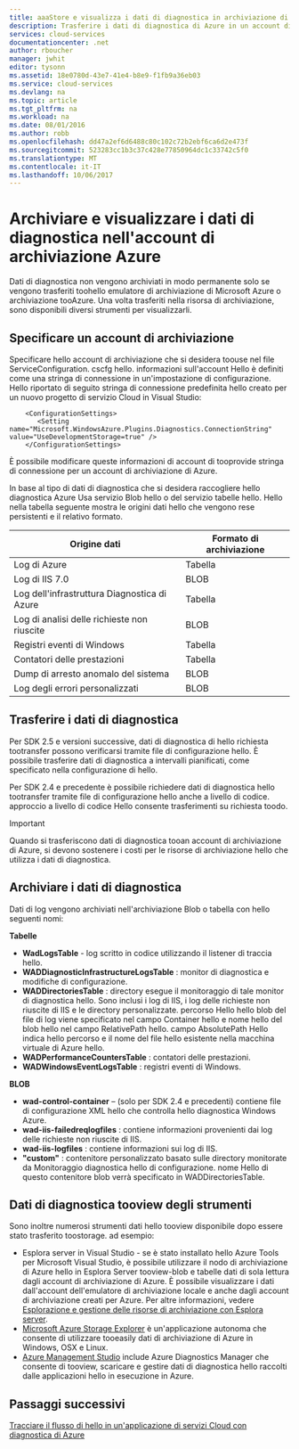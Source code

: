 ```yaml
---
title: aaaStore e visualizza i dati di diagnostica in archiviazione di Azure | Documenti Microsoft
description: Trasferire i dati di diagnostica di Azure in un account di archiviazione di Azure e visualizzarli
services: cloud-services
documentationcenter: .net
author: rboucher
manager: jwhit
editor: tysonn
ms.assetid: 18e0780d-43e7-41e4-b8e9-f1fb9a36eb03
ms.service: cloud-services
ms.devlang: na
ms.topic: article
ms.tgt_pltfrm: na
ms.workload: na
ms.date: 08/01/2016
ms.author: robb
ms.openlocfilehash: dd47a2ef6d6488c80c102c72b2ebf6ca6d2e473f
ms.sourcegitcommit: 523283cc1b3c37c428e77850964dc1c33742c5f0
ms.translationtype: MT
ms.contentlocale: it-IT
ms.lasthandoff: 10/06/2017
---
```

# <a name="store-and-view-diagnostic-data-in-azure-storage"></a>Archiviare e visualizzare i dati di diagnostica nell'account di archiviazione Azure
Dati di diagnostica non vengono archiviati in modo permanente solo se vengono trasferiti toohello emulatore di archiviazione di Microsoft Azure o archiviazione tooAzure. Una volta trasferiti nella risorsa di archiviazione, sono disponibili diversi strumenti per visualizzarli.

## <a name="specify-a-storage-account"></a>Specificare un account di archiviazione
Specificare hello account di archiviazione che si desidera toouse nel file ServiceConfiguration. cscfg hello. informazioni sull'account Hello è definiti come una stringa di connessione in un'impostazione di configurazione. Hello riportato di seguito stringa di connessione predefinita hello creato per un nuovo progetto di servizio Cloud in Visual Studio:

```
    <ConfigurationSettings>
       <Setting name="Microsoft.WindowsAzure.Plugins.Diagnostics.ConnectionString" value="UseDevelopmentStorage=true" />
    </ConfigurationSettings>
```

È possibile modificare queste informazioni di account di tooprovide stringa di connessione per un account di archiviazione di Azure.

In base al tipo di dati di diagnostica che si desidera raccogliere hello diagnostica Azure Usa servizio Blob hello o del servizio tabelle hello. Hello nella tabella seguente mostra le origini dati hello che vengono rese persistenti e il relativo formato.

| Origine dati | Formato di archiviazione |
| --- | --- |
| Log di Azure |Tabella |
| Log di IIS 7.0 |BLOB |
| Log dell'infrastruttura Diagnostica di Azure |Tabella |
| Log di analisi delle richieste non riuscite |BLOB |
| Registri eventi di Windows |Tabella |
| Contatori delle prestazioni |Tabella |
| Dump di arresto anomalo del sistema |BLOB |
| Log degli errori personalizzati |BLOB |

## <a name="transfer-diagnostic-data"></a>Trasferire i dati di diagnostica
Per SDK 2.5 e versioni successive, dati di diagnostica di hello richiesta tootransfer possono verificarsi tramite file di configurazione hello. È possibile trasferire dati di diagnostica a intervalli pianificati, come specificato nella configurazione di hello.

Per SDK 2.4 e precedente è possibile richiedere dati di diagnostica hello tootransfer tramite file di configurazione hello anche a livello di codice. approccio a livello di codice Hello consente trasferimenti su richiesta toodo.

> [!IMPORTANT]
> Quando si trasferiscono dati di diagnostica tooan account di archiviazione di Azure, si devono sostenere i costi per le risorse di archiviazione hello che utilizza i dati di diagnostica.
> 
> 

## <a name="store-diagnostic-data"></a>Archiviare i dati di diagnostica
Dati di log vengono archiviati nell'archiviazione Blob o tabella con hello seguenti nomi:

**Tabelle**

* **WadLogsTable** - log scritto in codice utilizzando il listener di traccia hello.
* **WADDiagnosticInfrastructureLogsTable** : monitor di diagnostica e modifiche di configurazione.
* **WADDirectoriesTable** : directory esegue il monitoraggio di tale monitor di diagnostica hello.  Sono inclusi i log di IIS, i log delle richieste non riuscite di IIS e le directory personalizzate.  percorso Hello hello blob del file di log viene specificato nel campo Container hello e nome hello del blob hello nel campo RelativePath hello.  campo AbsolutePath Hello indica hello percorso e il nome del file hello esistente nella macchina virtuale di Azure hello.
* **WADPerformanceCountersTable** : contatori delle prestazioni.
* **WADWindowsEventLogsTable** : registri eventi di Windows.

**BLOB**

* **wad-control-container** – (solo per SDK 2.4 e precedenti) contiene file di configurazione XML hello che controlla hello diagnostica Windows Azure.
* **wad-iis-failedreqlogfiles** : contiene informazioni provenienti dai log delle richieste non riuscite di IIS.
* **wad-iis-logfiles** : contiene informazioni sui log di IIS.
* **"custom"** : contenitore personalizzato basato sulle directory monitorate da Monitoraggio diagnostica hello di configurazione.  nome Hello di questo contenitore blob verrà specificato in WADDirectoriesTable.

## <a name="tools-tooview-diagnostic-data"></a>Dati di diagnostica tooview degli strumenti
Sono inoltre numerosi strumenti dati hello tooview disponibile dopo essere stato trasferito toostorage. ad esempio:

* Esplora server in Visual Studio - se è stato installato hello Azure Tools per Microsoft Visual Studio, è possibile utilizzare il nodo di archiviazione di Azure hello in Esplora Server tooview-blob e tabelle dati di sola lettura dagli account di archiviazione di Azure. È possibile visualizzare i dati dall'account dell'emulatore di archiviazione locale e anche dagli account di archiviazione creati per Azure. Per altre informazioni, vedere [Esplorazione e gestione delle risorse di archiviazione con Esplora server](../vs-azure-tools-storage-resources-server-explorer-browse-manage.md).
* [Microsoft Azure Storage Explorer](../vs-azure-tools-storage-manage-with-storage-explorer.md) è un'applicazione autonoma che consente di utilizzare tooeasily dati di archiviazione di Azure in Windows, OSX e Linux.
* [Azure Management Studio](http://www.cerebrata.com/products/azure-management-studio/introduction) include Azure Diagnostics Manager che consente di tooview, scaricare e gestire dati di diagnostica hello raccolti dalle applicazioni hello in esecuzione in Azure.

## <a name="next-steps"></a>Passaggi successivi
[Tracciare il flusso di hello in un'applicazione di servizi Cloud con diagnostica di Azure](cloud-services-dotnet-diagnostics-trace-flow.md)

